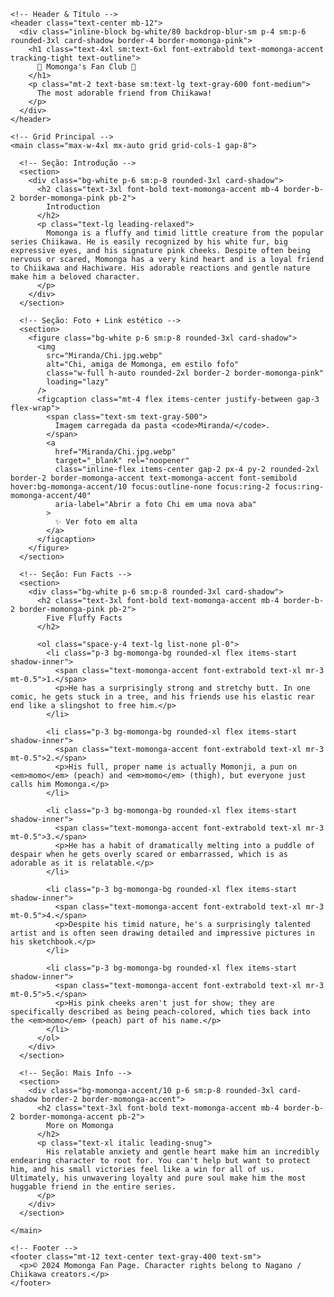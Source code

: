 <!DOCTYPE html>
<html lang="pt-BR">
<head>
  <meta charset="utf-8" />
  <meta name="viewport" content="width=device-width, initial-scale=1" />
  <title>Momonga's Fluffy Fan Page</title>

  <!-- Inter font -->
  <link rel="preconnect" href="https://fonts.gstatic.com" crossorigin>
  <link href="https://fonts.googleapis.com/css2?family=Inter:wght@400;600;800&display=swap" rel="stylesheet">

  <!-- Tailwind CDN -->
  <script src="https://cdn.tailwindcss.com"></script>

  <!-- Tailwind config -->
  <script>
    tailwind.config = {
      theme: {
        extend: {
          colors: {
            'momonga-pink': '#FFC0CB',
            'momonga-accent': '#FF69B4',
            'momonga-bg': '#FFF5F7',
            'momonga-text': '#525252',
          },
          fontFamily: {
            sans: ['Inter', 'sans-serif'],
          }
        }
      }
    }
  </script>

  <!-- Estilos finos adicionais -->
  <style>
    /* Look suave, hover e contornos de texto */
    .card-shadow {
      box-shadow: 0 10px 15px -3px rgba(255, 105, 180, 0.10),
                  0  4px  6px -2px rgba(255, 105, 180, 0.05);
      transition: transform 0.3s ease, box-shadow 0.3s ease;
    }
    .card-shadow:hover {
      transform: translateY(-2px);
      box-shadow: 0 15px 20px -5px rgba(255, 105, 180, 0.20),
                  0  8px 10px -6px rgba(255, 105, 180, 0.10);
    }
    .text-outline {
      text-shadow:
        1px  1px 0 #fff,
       -1px -1px 0 #fff,
        1px -1px 0 #fff,
       -1px  1px 0 #fff;
    }
  </style>
</head>

<body class="min-h-screen bg-momonga-bg text-momonga-text font-sans antialiased">
  <div class="max-w-5xl mx-auto px-4 py-10">

    <!-- Header & Título -->
    <header class="text-center mb-12">
      <div class="inline-block bg-white/80 backdrop-blur-sm p-4 sm:p-6 rounded-3xl card-shadow border-4 border-momonga-pink">
        <h1 class="text-4xl sm:text-6xl font-extrabold text-momonga-accent tracking-tight text-outline">
          🌸 Momonga's Fan Club 🌸
        </h1>
        <p class="mt-2 text-base sm:text-lg text-gray-600 font-medium">
          The most adorable friend from Chiikawa!
        </p>
      </div>
    </header>

    <!-- Grid Principal -->
    <main class="max-w-4xl mx-auto grid grid-cols-1 gap-8">

      <!-- Seção: Introdução -->
      <section>
        <div class="bg-white p-6 sm:p-8 rounded-3xl card-shadow">
          <h2 class="text-3xl font-bold text-momonga-accent mb-4 border-b-2 border-momonga-pink pb-2">
            Introduction
          </h2>
          <p class="text-lg leading-relaxed">
            Momonga is a fluffy and timid little creature from the popular series Chiikawa. He is easily recognized by his white fur, big expressive eyes, and his signature pink cheeks. Despite often being nervous or scared, Momonga has a very kind heart and is a loyal friend to Chiikawa and Hachiware. His adorable reactions and gentle nature make him a beloved character.
          </p>
        </div>
      </section>

      <!-- Seção: Foto + Link estético -->
      <section>
        <figure class="bg-white p-6 sm:p-8 rounded-3xl card-shadow">
          <img
            src="Miranda/Chi.jpg.webp"
            alt="Chi, amiga de Momonga, em estilo fofo"
            class="w-full h-auto rounded-2xl border-2 border-momonga-pink"
            loading="lazy"
          />
          <figcaption class="mt-4 flex items-center justify-between gap-3 flex-wrap">
            <span class="text-sm text-gray-500">
              Imagem carregada da pasta <code>Miranda/</code>.
            </span>
            <a
              href="Miranda/Chi.jpg.webp"
              target="_blank" rel="noopener"
              class="inline-flex items-center gap-2 px-4 py-2 rounded-2xl border-2 border-momonga-accent text-momonga-accent font-semibold hover:bg-momonga-accent/10 focus:outline-none focus:ring-2 focus:ring-momonga-accent/40"
              aria-label="Abrir a foto Chi em uma nova aba"
            >
              ✨ Ver foto em alta
            </a>
          </figcaption>
        </figure>
      </section>

      <!-- Seção: Fun Facts -->
      <section>
        <div class="bg-white p-6 sm:p-8 rounded-3xl card-shadow">
          <h2 class="text-3xl font-bold text-momonga-accent mb-4 border-b-2 border-momonga-pink pb-2">
            Five Fluffy Facts
          </h2>

          <ol class="space-y-4 text-lg list-none pl-0">
            <li class="p-3 bg-momonga-bg rounded-xl flex items-start shadow-inner">
              <span class="text-momonga-accent font-extrabold text-xl mr-3 mt-0.5">1.</span>
              <p>He has a surprisingly strong and stretchy butt. In one comic, he gets stuck in a tree, and his friends use his elastic rear end like a slingshot to free him.</p>
            </li>

            <li class="p-3 bg-momonga-bg rounded-xl flex items-start shadow-inner">
              <span class="text-momonga-accent font-extrabold text-xl mr-3 mt-0.5">2.</span>
              <p>His full, proper name is actually Momonji, a pun on <em>momo</em> (peach) and <em>momo</em> (thigh), but everyone just calls him Momonga.</p>
            </li>

            <li class="p-3 bg-momonga-bg rounded-xl flex items-start shadow-inner">
              <span class="text-momonga-accent font-extrabold text-xl mr-3 mt-0.5">3.</span>
              <p>He has a habit of dramatically melting into a puddle of despair when he gets overly scared or embarrassed, which is as adorable as it is relatable.</p>
            </li>

            <li class="p-3 bg-momonga-bg rounded-xl flex items-start shadow-inner">
              <span class="text-momonga-accent font-extrabold text-xl mr-3 mt-0.5">4.</span>
              <p>Despite his timid nature, he's a surprisingly talented artist and is often seen drawing detailed and impressive pictures in his sketchbook.</p>
            </li>

            <li class="p-3 bg-momonga-bg rounded-xl flex items-start shadow-inner">
              <span class="text-momonga-accent font-extrabold text-xl mr-3 mt-0.5">5.</span>
              <p>His pink cheeks aren't just for show; they are specifically described as being peach-colored, which ties back into the <em>momo</em> (peach) part of his name.</p>
            </li>
          </ol>
        </div>
      </section>

      <!-- Seção: Mais Info -->
      <section>
        <div class="bg-momonga-accent/10 p-6 sm:p-8 rounded-3xl card-shadow border-2 border-momonga-accent">
          <h2 class="text-3xl font-bold text-momonga-accent mb-4 border-b-2 border-momonga-accent pb-2">
            More on Momonga
          </h2>
          <p class="text-xl italic leading-snug">
            His relatable anxiety and gentle heart make him an incredibly endearing character to root for. You can't help but want to protect him, and his small victories feel like a win for all of us. Ultimately, his unwavering loyalty and pure soul make him the most huggable friend in the entire series.
          </p>
        </div>
      </section>

    </main>

    <!-- Footer -->
    <footer class="mt-12 text-center text-gray-400 text-sm">
      <p>© 2024 Momonga Fan Page. Character rights belong to Nagano / Chiikawa creators.</p>
    </footer>
  </div>
</body>
</html>
